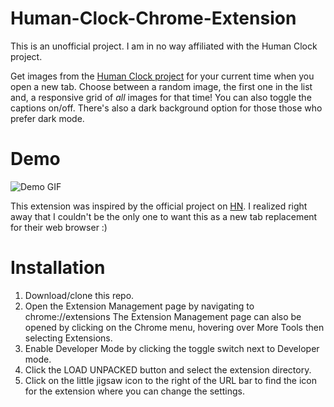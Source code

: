 # Human-Clock-Chrome-Extension
This is an unofficial project. I am in no way affiliated with the Human Clock project.

Get images from the [Human Clock project](https://www.humanclock.com/) for your current time when you open a new tab. Choose between a random image, the first one in the list and, a responsive grid of *all* images for that time! You can also toggle the captions on/off. There's also a dark background option for those those who prefer dark mode.
# Demo
![Demo GIF](demo.gif)

This extension was inspired by the official project on [HN](https://news.ycombinator.com/item?id=25411997). I realized right away that I couldn't be the only one to want this as a new tab replacement for their web browser :)

# Installation
1. Download/clone this repo.
2. Open the Extension Management page by navigating to chrome://extensions The Extension Management page can also be opened by clicking on the Chrome menu, hovering over More Tools then selecting Extensions.
3. Enable Developer Mode by clicking the toggle switch next to Developer mode.
4. Click the LOAD UNPACKED button and select the extension directory.
5. Click on the little jigsaw icon to the right of the URL bar to find the icon for the extension where you can change the settings.
